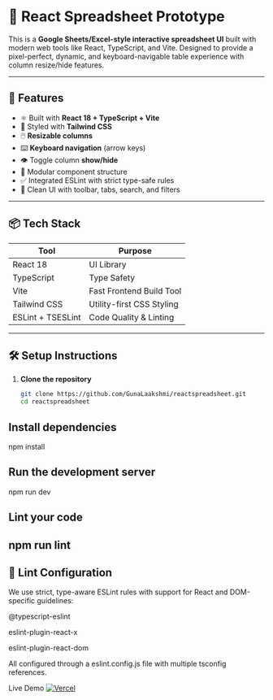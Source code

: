 # 🧮 React Spreadsheet Prototype

This is a **Google Sheets/Excel-style interactive spreadsheet UI** built with modern web tools like React, TypeScript, and Vite. Designed to provide a pixel-perfect, dynamic, and keyboard-navigable table experience with column resize/hide features.

---

## 🚀 Features

- ⚛️ Built with **React 18 + TypeScript + Vite**
- 🎨 Styled with **Tailwind CSS**
- 🖱️ **Resizable columns**
- ⌨️ **Keyboard navigation** (arrow keys)
- 👁️ Toggle column **show/hide**
- 🧩 Modular component structure
- ✅ Integrated ESLint with strict type-safe rules
- 🌙 Clean UI with toolbar, tabs, search, and filters

---
## 📦 Tech Stack

| Tool            | Purpose                          |
|-----------------|----------------------------------|
| React 18        | UI Library                       |
| TypeScript      | Type Safety                      |
| Vite            | Fast Frontend Build Tool         |
| Tailwind CSS    | Utility-first CSS Styling        |
| ESLint + TSESLint | Code Quality & Linting         |

---

## 🛠️ Setup Instructions

1. **Clone the repository**
   ```bash
   git clone https://github.com/GunaLaakshmi/reactspreadsheet.git
   cd reactspreadsheet

 ## Install dependencies
  npm install
## Run the development server
npm run dev
## Lint your code
npm run lint
----------
## 🧪 Lint Configuration
We use strict, type-aware ESLint rules with support for React and DOM-specific guidelines:

@typescript-eslint

eslint-plugin-react-x

eslint-plugin-react-dom

All configured through a eslint.config.js file with multiple tsconfig references.

Live Demo
[![Vercel](https://vercelbadge.vercel.app/api/GunaLaakshmi/reactspreadsheet)](https://reactspreadsheet.vercel.app)


